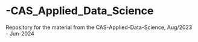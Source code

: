 # -CAS_Applied_Data_Science
Repository for the material from the CAS-Applied-Data-Science, Aug/2023 - Jun-2024

